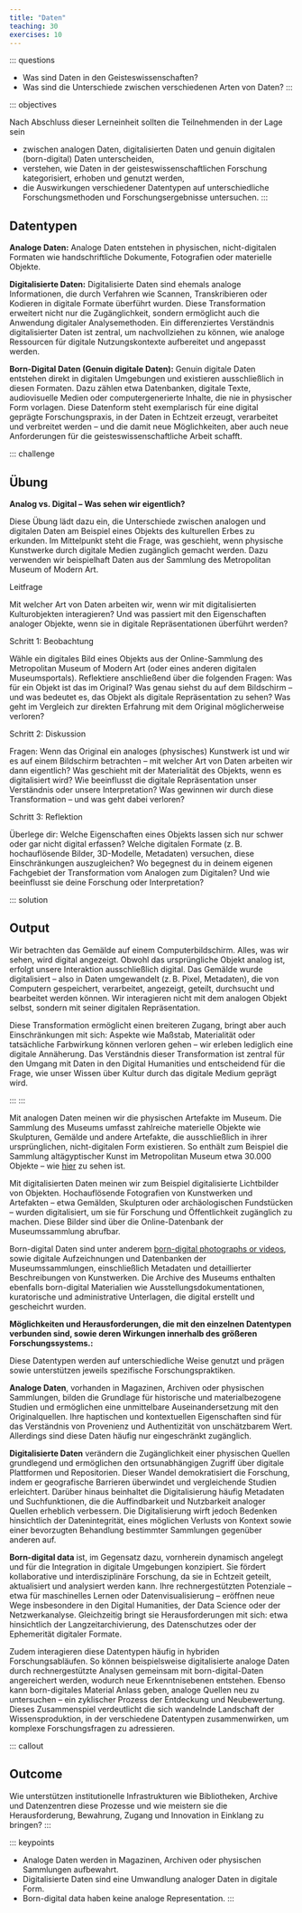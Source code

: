 ```yaml
---
title: "Daten"
teaching: 30
exercises: 10
---
```


::: questions 
- Was sind Daten in den Geisteswissenschaften?
- Was sind die Unterschiede zwischen verschiedenen Arten von Daten?
:::

::: objectives   

Nach Abschluss dieser Lerneinheit sollten die Teilnehmenden in der Lage sein  

- zwischen analogen Daten, digitalisierten Daten und genuin digitalen (born-digital) Daten unterscheiden,
- verstehen, wie Daten in der geisteswissenschaftlichen Forschung kategorisiert, erhoben und genutzt werden,
- die Auswirkungen verschiedener Datentypen auf unterschiedliche Forschungsmethoden und Forschungsergebnisse untersuchen.
:::

## Datentypen

**Analoge Daten:**
Analoge Daten entstehen in physischen, nicht-digitalen Formaten wie handschriftliche Dokumente, Fotografien oder materielle Objekte.

**Digitalisierte Daten:**
Digitalisierte Daten sind ehemals analoge Informationen, die durch Verfahren wie Scannen, Transkribieren oder Kodieren in digitale Formate überführt wurden. Diese Transformation erweitert nicht nur die Zugänglichkeit, sondern ermöglicht auch die Anwendung digitaler Analysemethoden.  Ein differenziertes Verständnis digitalisierter Daten ist zentral, um nachvollziehen zu können, wie analoge Ressourcen für digitale Nutzungskontexte aufbereitet und angepasst werden.

**Born-Digital Daten (Genuin digitale Daten):**
Genuin digitale Daten entstehen direkt in digitalen Umgebungen und existieren ausschließlich in diesen Formaten. Dazu zählen etwa Datenbanken, digitale Texte, audiovisuelle Medien oder computergenerierte Inhalte, die nie in physischer Form vorlagen. Diese Datenform steht exemplarisch für eine digital geprägte Forschungspraxis, in der Daten in Echtzeit erzeugt, verarbeitet und verbreitet werden – und die damit neue Möglichkeiten, aber auch neue Anforderungen für die geisteswissenschaftliche Arbeit schafft.


::: challenge
## Übung


**Analog vs. Digital – Was sehen wir eigentlich?**

Diese Übung lädt dazu ein, die Unterschiede zwischen analogen und digitalen Daten am Beispiel eines Objekts des kulturellen Erbes zu erkunden. Im Mittelpunkt steht die Frage, was geschieht, wenn physische Kunstwerke durch digitale Medien zugänglich gemacht werden.
Dazu verwenden wir beispielhaft Daten aus der Sammlung des Metropolitan Museum of Modern Art.   

Leitfrage   

Mit welcher Art von Daten arbeiten wir, wenn wir mit digitalisierten Kulturobjekten interagieren? Und was passiert mit den Eigenschaften analoger Objekte, wenn sie in digitale Repräsentationen überführt werden?   

Schritt 1: Beobachtung   

Wähle ein digitales Bild eines Objekts aus der Online-Sammlung des Metropolitan Museum of Modern Art (oder eines anderen digitalen Museumsportals).
Reflektiere anschließend über die folgenden Fragen:
Was für ein Objekt ist das im Original?
Was genau siehst du auf dem Bildschirm – und was bedeutet es, das Objekt als digitale Repräsentation zu sehen?
Was geht im Vergleich zur direkten Erfahrung mit dem Original möglicherweise verloren?   

Schritt 2: Diskussion   

Fragen:
Wenn das Original ein analoges (physisches) Kunstwerk ist und wir es auf einem Bildschirm betrachten – mit welcher Art von Daten arbeiten wir dann eigentlich?
Was geschieht mit der Materialität des Objekts, wenn es digitalisiert wird?
Wie beeinflusst die digitale Repräsentation unser Verständnis oder unsere Interpretation?
Was gewinnen wir durch diese Transformation – und was geht dabei verloren?   

Schritt 3: Reflektion   

Überlege dir:
Welche Eigenschaften eines Objekts lassen sich nur schwer oder gar nicht digital erfassen?
Welche digitalen Formate (z. B. hochauflösende Bilder, 3D-Modelle, Metadaten) versuchen, diese Einschränkungen auszugleichen?
Wo begegnest du in deinem eigenen Fachgebiet der Transformation vom Analogen zum Digitalen? Und wie beeinflusst sie deine Forschung oder Interpretation?

::: solution 
## Output

Wir betrachten das Gemälde auf einem Computerbildschirm. Alles, was wir sehen, wird digital angezeigt. Obwohl das ursprüngliche Objekt analog ist, erfolgt unsere Interaktion ausschließlich digital. Das Gemälde wurde digitalisiert – also in Daten umgewandelt (z. B. Pixel, Metadaten), die von Computern gespeichert, verarbeitet, angezeigt, geteilt, durchsucht und bearbeitet werden können. Wir interagieren nicht mit dem analogen Objekt selbst, sondern mit seiner digitalen Repräsentation.

Diese Transformation ermöglicht einen breiteren Zugang, bringt aber auch Einschränkungen mit sich: Aspekte wie Maßstab, Materialität oder tatsächliche Farbwirkung können verloren gehen – wir erleben lediglich eine digitale Annäherung. Das Verständnis dieser Transformation ist zentral für den Umgang mit Daten in den Digital Humanities und entscheidend für die Frage, wie unser Wissen über Kultur durch das digitale Medium geprägt wird.   

:::
:::  

Mit analogen Daten meinen wir die physischen Artefakte im Museum. Die Sammlung des Museums umfasst zahlreiche materielle Objekte wie Skulpturen, Gemälde und andere Artefakte, die ausschließlich in ihrer ursprünglichen, nicht-digitalen Form existieren. So enthält zum Beispiel die Sammlung altägyptischer Kunst im Metropolitan Museum etwa 30.000 Objekte – wie [hier](https://www.metmuseum.org/about-the-met/collection-areas/egyptian-art) zu sehen ist.

Mit digitalisierten Daten meinen wir zum Beispiel digitalisierte Lichtbilder von Objekten. Hochauflösende Fotografien von Kunstwerken und Artefakten – etwa Gemälden, Skulpturen oder archäologischen Fundstücken – wurden digitalisiert, um sie für Forschung und Öffentlichkeit zugänglich zu machen. Diese Bilder sind über die Online-Datenbank der Museumssammlung abrufbar.

Born-digital Daten sind unter anderem [born-digital photographs or videos](https://www.metmuseum.org/art/collection/search/302616), sowie digitale Aufzeichnungen und Datenbanken der Museumssammlungen, einschließlich Metadaten und detaillierter Beschreibungen von Kunstwerken. Die Archive des Museums enthalten ebenfalls born-digital Materialien wie Ausstellungsdokumentationen, kuratorische und administrative Unterlagen, die digital erstellt und gescheichrt wurden.

**Möglichkeiten und Herausforderungen, die mit den einzelnen Datentypen verbunden sind, sowie deren Wirkungen innerhalb des größeren Forschungssystems.:**

Diese Datentypen werden auf unterschiedliche Weise genutzt und prägen sowie unterstützen jeweils spezifische Forschungspraktiken.

**Analoge Daten**, vorhanden in Magazinen, Archiven oder physischen Sammlungen, bilden die Grundlage für historische und materialbezogene Studien und ermöglichen eine unmittelbare Auseinandersetzung mit den Originalquellen. Ihre haptischen und kontextuellen Eigenschaften sind für das Verständnis von Provenienz und Authentizität von unschätzbarem Wert. Allerdings sind diese Daten häufig nur eingeschränkt zugänglich.

**Digitalisierte Daten** verändern die Zugänglichkeit einer physischen Quellen grundlegend und ermöglichen den ortsunabhängigen Zugriff über digitale Plattformen und Repositorien. Dieser Wandel demokratisiert die Forschung, indem er geografische Barrieren überwindet und vergleichende Studien erleichtert. Darüber hinaus beinhaltet die Digitalisierung häufig Metadaten und Suchfunktionen, die die Auffindbarkeit und Nutzbarkeit analoger Quellen erheblich verbessern. Die Digitalisierung wirft jedoch Bedenken hinsichtlich der Datenintegrität, eines möglichen Verlusts von Kontext sowie einer bevorzugten Behandlung bestimmter Sammlungen gegenüber anderen auf.

**Born-digital data** ist, im Gegensatz dazu, vornherein dynamisch angelegt und für die Integration in digitale Umgebungen konzipiert. Sie fördert kollaborative und interdisziplinäre Forschung, da sie in Echtzeit geteilt, aktualisiert und analysiert werden kann. Ihre rechnergestützten Potenziale – etwa für maschinelles Lernen oder Datenvisualisierung – eröffnen neue Wege insbesondere in den Digital Humanities, der Data Science oder der Netzwerkanalyse. Gleichzeitig bringt sie Herausforderungen mit sich: etwa hinsichtlich der Langzeitarchivierung, des Datenschutzes oder der Ephemerität digitaler Formate.

Zudem interagieren diese Datentypen häufig in hybriden Forschungsabläufen. So können beispielsweise digitalisierte analoge Daten durch rechnergestützte Analysen gemeinsam mit born-digital-Daten angereichert werden, wodurch neue Erkenntnisebenen entstehen. Ebenso kann born-digitales Material Anlass geben, analoge Quellen neu zu untersuchen – ein zyklischer Prozess der Entdeckung und Neubewertung. Dieses Zusammenspiel verdeutlicht die sich wandelnde Landschaft der Wissensproduktion, in der verschiedene Datentypen zusammenwirken, um komplexe Forschungsfragen zu adressieren. 
  
::: callout
## Outcome
Wie unterstützen institutionelle Infrastrukturen wie Bibliotheken, Archive und Datenzentren diese Prozesse und wie meistern sie die Herausforderung, Bewahrung, Zugang und Innovation in Einklang zu bringen?
:::  
    
::: keypoints  
- Analoge Daten werden in Magazinen, Archiven oder physischen Sammlungen aufbewahrt. 
- Digitalisierte Daten sind eine Umwandlung analoger Daten in digitale Form. 
- Born-digital data haben keine analoge Representation. 
:::  
